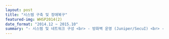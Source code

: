 ```yaml
---
layout: post
title: "시스템 구축 및 장애복구"
featured-img: WHSP2014(2)
date_format: "2014.12 ~ 2015.10"
summary: "- 시스템 및 네트워크 구성 <br> - 방화벽 운영 (Juniper/SecuI) <br> - MRTG서버 운영 <br> - 서버 부하 테스트 (BMT) <br> - Load Balancing, HA 구성 <br> - 장애발생 메뉴얼 제작 <br> &nbsp;&nbsp; (시나리오 -> 점검 -> 처리 -> 복구)"
---
```


